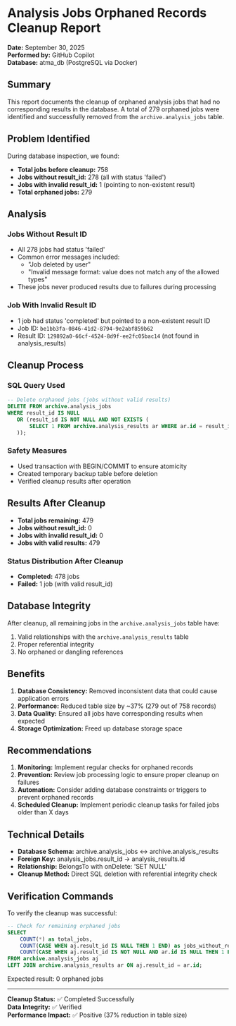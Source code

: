 # Analysis Jobs Orphaned Records Cleanup Report

**Date:** September 30, 2025  
**Performed by:** GitHub Copilot  
**Database:** atma_db (PostgreSQL via Docker)

## Summary

This report documents the cleanup of orphaned analysis jobs that had no corresponding results in the database. A total of 279 orphaned jobs were identified and successfully removed from the `archive.analysis_jobs` table.

## Problem Identified

During database inspection, we found:
- **Total jobs before cleanup:** 758
- **Jobs without result_id:** 278 (all with status 'failed')
- **Jobs with invalid result_id:** 1 (pointing to non-existent result)
- **Total orphaned jobs:** 279

## Analysis

### Jobs Without Result ID
- All 278 jobs had status 'failed'
- Common error messages included:
  - "Job deleted by user"
  - "Invalid message format: value does not match any of the allowed types"
- These jobs never produced results due to failures during processing

### Job With Invalid Result ID
- 1 job had status 'completed' but pointed to a non-existent result ID
- Job ID: `be1bb3fa-0846-41d2-8794-9e2abf859b62`
- Result ID: `129892a0-66cf-4524-8d9f-ee2fc05bac14` (not found in analysis_results)

## Cleanup Process

### SQL Query Used
```sql
-- Delete orphaned jobs (jobs without valid results)
DELETE FROM archive.analysis_jobs
WHERE result_id IS NULL 
   OR (result_id IS NOT NULL AND NOT EXISTS (
       SELECT 1 FROM archive.analysis_results ar WHERE ar.id = result_id
   ));
```

### Safety Measures
- Used transaction with BEGIN/COMMIT to ensure atomicity
- Created temporary backup table before deletion
- Verified cleanup results after operation

## Results After Cleanup

- **Total jobs remaining:** 479
- **Jobs without result_id:** 0
- **Jobs with invalid result_id:** 0
- **Jobs with valid results:** 479

### Status Distribution After Cleanup
- **Completed:** 478 jobs
- **Failed:** 1 job (with valid result_id)

## Database Integrity

After cleanup, all remaining jobs in the `archive.analysis_jobs` table have:
1. Valid relationships with the `archive.analysis_results` table
2. Proper referential integrity
3. No orphaned or dangling references

## Benefits

1. **Database Consistency:** Removed inconsistent data that could cause application errors
2. **Performance:** Reduced table size by ~37% (279 out of 758 records)
3. **Data Quality:** Ensured all jobs have corresponding results when expected
4. **Storage Optimization:** Freed up database storage space

## Recommendations

1. **Monitoring:** Implement regular checks for orphaned records
2. **Prevention:** Review job processing logic to ensure proper cleanup on failures
3. **Automation:** Consider adding database constraints or triggers to prevent orphaned records
4. **Scheduled Cleanup:** Implement periodic cleanup tasks for failed jobs older than X days

## Technical Details

- **Database Schema:** archive.analysis_jobs ↔ archive.analysis_results
- **Foreign Key:** analysis_jobs.result_id → analysis_results.id
- **Relationship:** BelongsTo with onDelete: 'SET NULL'
- **Cleanup Method:** Direct SQL deletion with referential integrity check

## Verification Commands

To verify the cleanup was successful:
```sql
-- Check for remaining orphaned jobs
SELECT 
    COUNT(*) as total_jobs,
    COUNT(CASE WHEN aj.result_id IS NULL THEN 1 END) as jobs_without_result_id,
    COUNT(CASE WHEN aj.result_id IS NOT NULL AND ar.id IS NULL THEN 1 END) as jobs_with_invalid_result_id
FROM archive.analysis_jobs aj
LEFT JOIN archive.analysis_results ar ON aj.result_id = ar.id;
```

Expected result: 0 orphaned jobs

---

**Cleanup Status:** ✅ Completed Successfully  
**Data Integrity:** ✅ Verified  
**Performance Impact:** ✅ Positive (37% reduction in table size)
